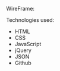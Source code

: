<!-- Documentation
Produce documentation in the form of a README, which must:

 Pin your repository on GitHub as a Popular Repository
 Complete the repository Description field and Website field with a meaningful sentence description of the application and link to the live URL github image
 List technologies used
 Document your planning and tell a story about your development process and problem-solving strategy.
 List unsolved problems which would be fixed in future iterations.
 Link to wireframes and user stories. -->

WireFrame: 

Technologies used: 
- HTML
- CSS
- JavaScript
- jQuery
- JSON
- Github
